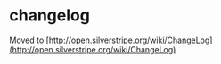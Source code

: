 # changelog

Moved to [http://open.silverstripe.org/wiki/ChangeLog](http://open.silverstripe.org/wiki/ChangeLog)
